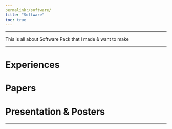 ```yaml
---
permalink:/software/
title: "Software"
toc: true
---
```

* * *
This is all about Software Pack that I made & want to make
* * *
# Experiences

# Papers

# Presentation & Posters

---

